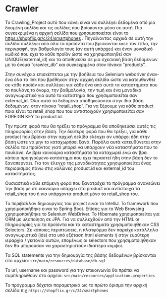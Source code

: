 # Crawler

To Crawling_Project αυτό που κάνει είναι να συλλέγει δεδομένα από μία δοσμένη σελίδα και τις σελίδες που βρίσκονται μέσα σε αυτή.  Πιο συγκεκριμένα η αρχική σελίδα που χρησιμοποιείται είναι το https://shopflix.gr/c/24/smartphones . Πηγαίνοντας αρχικά σε αυτή την σελίδα συλλέγει από όλα τα προϊόντα που βρίσκονται εκεί: τον τίτλο, την περιγραφή, την βαθμολογία τους (αν αυτή υπάρχει) και έναν μοναδικό κωδικό που έχει το κάθε προϊόν ώστε να χρησιμοποιηθεί σαν UNIQUE(external_id) και τα αποθηκεύει σε μια σχεσιακή βάση δεδομένων με το όνομα “crawler_db” και συγκεκριμένα στον πίνακα “products”.

Στην συνέχεια επισκέπτεται με την βοήθεια του Selenium webdriver έναν-ένα όλα τα link που βρέθηκαν στην αρχική σελίδα ώστε να κατευθυνθεί σε κάθε προϊόν και συλλέγει για κάθε ένα από αυτά τα καταστήματα που το πουλάνε,το όνομα, την βαθμολογία, την τιμή και ένα μοναδικό αναγνωριστικό για αυτό το κατάστημα που χρησιμοποιείται σαν external_id. Όλα αυτά τα δεδομένα αποθηκεύονται στην ίδια βάση δεδομένων,  στον πίνακα “retail_shop”. Για να ξέρουμε για κάθε product ποια είναι τα retail_shop που του αντιστοιχούν χρησιμοποιείται σαν FOREIGN KEY το product.id.

Την πρώτη φορά που θα τρέξει το πρόγραμμα θα αποθηκεύσει αυτές τις πληροφορίες στην βάση. Την δεύτερη φορά που θα τρέξει, για κάθε product που βρίσκει στην αρχική σελίδα ελέγχει αν υπάρχει ήδη στην βάση ώστε να μην το καταχωρήσει ξανά. Παρόλα αυτά κατευθύνεται στην σελίδα του προϊόντος γιατί μπορεί να υπάρχουν νέα καταστήματα που το πουλάνε. Αν βρει καινούρια καταστήματα τα καταχωρεί ενώ αν βρει κάποιο προηγούμενο κατάστημα που έχει περαστεί ήδη στην βάση δεν το ξαναπερνάει. Για τον έλεγχο της μοναδικότητας χρησιμοποιείται ένας περιορισμός πάνω στις κολώνες product.id και external_id του καταστήματος.

Ουσιαστικά κάθε επόμενη φορά που ξανατρέχει το πρόγραμμα ανανεώνει την βάση με ότι καινούριο υπάρχει στο product και αντίστοιχα τα retail_shop του ή για υπάρχοντα product μόνο τα retail_shop του.


Το περιβάλλον δημιουργίας του project ειναι το IntelliJ.
To framework που χρησιμοποιήθηκε ειναι το Spring Boot.
Επίσης για τo Web Browsing χρησιμοποιήθηκε το Selenium WebDriver.
To Hibernate χρησιμοποιείται για ORM με υλοποίηση σε JPA.
Για να συλλεχθούν από την HTML οι πληροφορίες για τα προϊόντα και τα καταστήματα χρησιμοποιήθηκαν CSS Selectors. Σε κάποιες περιπτώσεις, η πλατφόρμα δεν παρείχε κατάλληλα αναγνωριστικά (ids) στα υπό εξέταση html elements ή στην ευρύτερη ιεραρχία / γειτονία αυτών, επομένως οι selectors που χρησιμοποιήθηκαν δεν θα μπορούσαν να χαρακτηριστούν ιδιαίτερα κομψοί.

Τα SQL statements για την δημιουργία της βάσης δεδομένων βρίσκονται στο αρχείο:
`src/main/resources/database/db.sql`

To url, username και password για την επικοινωνία θα πρέπει να συμπληρωθούν στο αρχείο:
`src/main/resources/application.properties`

Το πρόγραμμα δέχεται παραμετρικά ως το πρώτο όρισμα την αρχική σελίδα
π.χ  `https://shopflix.gr/c/24/smartphones`
